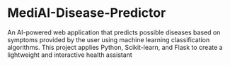 # MediAI-Disease-Predictor
An AI-powered web application that predicts possible diseases based on symptoms provided by the user using machine learning classification algorithms. This project applies Python, Scikit-learn, and Flask to create a lightweight and interactive health assistant
